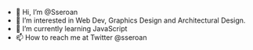 - 👋 Hi, I’m @Sseroan
- 👀 I’m interested in Web Dev, Graphics Design and Architectural Design.
- 🌱 I’m currently learning JavaScript
- 📫 How to reach me at Twitter @sseroan

<!---
Sseroan/Sseroan is a ✨ special ✨ repository because its `README.md` (this file) appears on your GitHub profile.
You can click the Preview link to take a look at your changes.
--->

